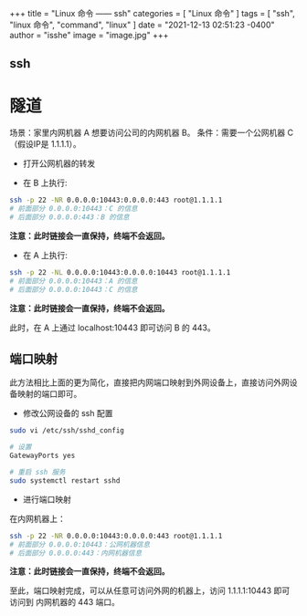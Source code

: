 +++
title = "Linux 命令 —— ssh"
categories = [ "Linux 命令" ]
tags = [ "ssh", "linux 命令", "command", "linux" ]
date = "2021-12-13 02:51:23 -0400"
author = "isshe"
image = "image.jpg"
+++



ssh
---


# 隧道

场景：家里内网机器 A 想要访问公司的内网机器 B。
条件：需要一个公网机器 C （假设IP是 1.1.1.1）。

* 打开公网机器的转发

* 在 B 上执行:

```bash
ssh -p 22 -NR 0.0.0.0:10443:0.0.0.0:443 root@1.1.1.1
# 前面部分 0.0.0.0:10443：C 的信息
# 后面部分 0.0.0.0:443：B 的信息
```

**注意：此时链接会一直保持，终端不会返回。**

* 在 A 上执行:

```bash
ssh -p 22 -NL 0.0.0.0:10443:0.0.0.0:10443 root@1.1.1.1
# 前面部分 0.0.0.0:10443：A 的信息
# 后面部分 0.0.0.0:10443：C 的信息
```

**注意：此时链接会一直保持，终端不会返回。**

此时，在 A 上通过 localhost:10443 即可访问 B 的 443。


## 端口映射

此方法相比上面的更为简化，直接把内网端口映射到外网设备上，直接访问外网设备映射的端口即可。

* 修改公网设备的 ssh 配置

```bash
sudo vi /etc/ssh/sshd_config

# 设置
GatewayPorts yes

# 重启 ssh 服务
sudo systemctl restart sshd
```

* 进行端口映射

在内网机器上：

```bash
ssh -p 22 -NR 0.0.0.0:10443:0.0.0.0:443 root@1.1.1.1
# 前面部分 0.0.0.0:10443：公网机器信息
# 后面部分 0.0.0.0:443：内网机器信息
```

**注意：此时链接会一直保持，终端不会返回。**

至此，端口映射完成，可以从任意可访问外网的机器上，访问 1.1.1.1:10443 即可访问到 内网机器的 443 端口。
